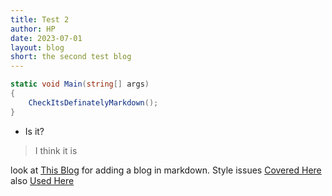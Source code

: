 ```yaml
---
title: Test 2
author: HP
date: 2023-07-01
layout: blog
short: the second test blog
---
```


```cs
static void Main(string[] args)
{
    CheckItsDefinatelyMarkdown(); 
}
```

- Is it?

> I think it is

look at [This Blog](https://joshcollinsworth.com/blog/build-static-sveltekit-markdown-blog) for adding a blog in markdown.
Style issues [Covered Here](https://github.com/svelte-add/svelte-add/issues/115) also [Used Here](https://www.jvp.design/blog/building-a-blog-with-sveltekit-tailwind-mdsvex)
